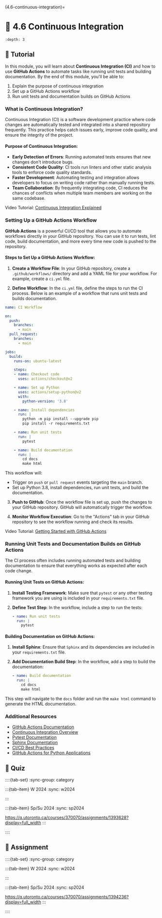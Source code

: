 
(4.6-continuous-integration)=
# 🧩 4.6 Continuous Integration

```{contents}
:depth: 3
```

## 🔰 Tutorial

In this module, you will learn about **Continuous Integration (CI)** and how to use **GitHub Actions** to automate tasks like running unit tests and building documentation. By the end of this module, you'll be able to:

1. Explain the purpose of continuous integration
2. Set up a GitHub Actions workflow
3. Run unit tests and documentation builds on GitHub Actions

### What is Continuous Integration?

Continuous Integration (CI) is a software development practice where code changes are automatically tested and integrated into a shared repository frequently. This practice helps catch issues early, improve code quality, and ensure the integrity of the project.

#### Purpose of Continuous Integration:
- **Early Detection of Errors**: Running automated tests ensures that new changes don't introduce bugs.
- **Consistent Code Quality**: CI tools run linters and other static analysis tools to enforce code quality standards.
- **Faster Development**: Automating testing and integration allows developers to focus on writing code rather than manually running tests.
- **Team Collaboration**: By frequently integrating code, CI reduces the chances of conflicts when multiple team members are working on the same codebase.
  
Video Tutorial: [Continuous Integration Explained](https://www.youtube.com/watch?v=1er2cjUq1UI)

### Setting Up a GitHub Actions Workflow

**GitHub Actions** is a powerful CI/CD tool that allows you to automate workflows directly in your GitHub repository. You can use it to run tests, lint code, build documentation, and more every time new code is pushed to the repository.

#### Steps to Set Up a GitHub Actions Workflow:

1. **Create a Workflow File**:
   In your GitHub repository, create a `.github/workflows/` directory and add a YAML file for your workflow. For example, create a `ci.yml` file.

2. **Define Workflow**:
   In the `ci.yml` file, define the steps to run the CI process. Below is an example of a workflow that runs unit tests and builds documentation.

```yaml
name: CI Workflow

on:
  push:
    branches:
      - main
  pull_request:
    branches:
      - main

jobs:
  build:
    runs-on: ubuntu-latest

    steps:
    - name: Checkout code
      uses: actions/checkout@v2

    - name: Set up Python
      uses: actions/setup-python@v2
      with:
        python-version: '3.8'

    - name: Install dependencies
      run: |
        python -m pip install --upgrade pip
        pip install -r requirements.txt

    - name: Run unit tests
      run: |
        pytest

    - name: Build documentation
      run: |
        cd docs
        make html
```

This workflow will:
- Trigger on `push` or `pull request` events targeting the `main` branch.
- Set up Python 3.8, install dependencies, run unit tests, and build the documentation.

3. **Push to GitHub**:
   Once the workflow file is set up, push the changes to your GitHub repository. GitHub will automatically trigger the workflow.

4. **Monitor Workflow Execution**:
   Go to the "Actions" tab in your GitHub repository to see the workflow running and check its results.

Video Tutorial: [Getting Started with GitHub Actions](https://www.youtube.com/watch?v=R8_veQiYBjI)

### Running Unit Tests and Documentation Builds on GitHub Actions

The CI process often includes running automated tests and building documentation to ensure that everything works as expected after each code change.

#### Running Unit Tests on GitHub Actions:
1. **Install Testing Framework**:
   Make sure that `pytest` or any other testing framework you are using is included in your `requirements.txt` file.
   
2. **Define Test Step**:
   In the workflow, include a step to run the tests:
   ```yaml
   - name: Run unit tests
     run: |
       pytest
   ```

#### Building Documentation on GitHub Actions:
1. **Install Sphinx**:
   Ensure that `Sphinx` and its dependencies are included in your `requirements.txt` file.
   
2. **Add Documentation Build Step**:
   In the workflow, add a step to build the documentation:
   ```yaml
   - name: Build documentation
     run: |
       cd docs
       make html
   ```

This step will navigate to the `docs` folder and run the `make html` command to generate the HTML documentation.

### Additional Resources

- [GitHub Actions Documentation](https://docs.github.com/en/actions)
- [Continuous Integration Overview](https://www.atlassian.com/continuous-delivery/continuous-integration)
- [Pytest Documentation](https://docs.pytest.org/en/stable/)
- [Sphinx Documentation](https://www.sphinx-doc.org/en/master/)
- [CI/CD Best Practices](https://www.redhat.com/en/topics/devops/what-is-ci-cd)
- [GitHub Actions for Python Applications](https://docs.github.com/en/actions/automating-builds-and-tests/building-and-testing-python)

## 🚀 Quiz

::::{tab-set}
:sync-group: category

:::{tab-item} W 2024
:sync: w2024

:::

:::{tab-item} Sp/Su 2024
:sync: sp2024

https://q.utoronto.ca/courses/370070/assignments/1393628?display=full_width
:::

::::

## 📄 Assignment

::::{tab-set}
:sync-group: category

:::{tab-item} W 2024
:sync: w2024

:::

:::{tab-item} Sp/Su 2024
:sync: sp2024

https://q.utoronto.ca/courses/370070/assignments/1394236?display=full_width
:::

::::